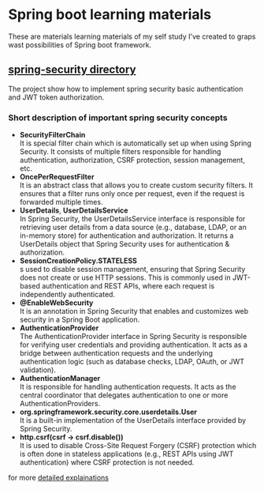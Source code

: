 # Spring boot learning materials

These are materials learning materials of my self study I've created to graps wast possibilities of Spring boot framework.

## [spring-security directory](./spring-security/)
The project show how to implement spring security basic authentication and JWT token authorization.

### Short description of important spring security concepts
- **SecurityFilterChain**<br>
  It is special filter chain which is automatically set up when using Spring Security. It consists of multiple filters responsible for handling authentication, authorization, CSRF protection, session management,   etc. 
- **OncePerRequestFilter**<br>
  It is an abstract class that allows you to create custom security filters. It ensures that a filter runs only once per request, even if the request is forwarded multiple times.
- **UserDetails**, **UserDetailsService**<br> 
  In Spring Security, the UserDetailsService interface is responsible for retrieving user details from a data source (e.g., database, LDAP, or an in-memory store) for authentication and authorization. It returns a UserDetails object that        Spring Security uses for authentication & authorization.
- **SessionCreationPolicy.STATELESS**<br> 
  s used to disable session management, ensuring that Spring Security does not create or use HTTP sessions. This is commonly used in JWT-based authentication and REST APIs, where each request is independently authenticated.
- **@EnableWebSecurity**<br> 
  It is an annotation in Spring Security that enables and customizes web security in a Spring Boot application. 
- **AuthenticationProvider**<br> 
 The AuthenticationProvider interface in Spring Security is responsible for verifying user credentials and providing authentication. It acts as a bridge between authentication requests and the underlying authentication logic (such as database checks, LDAP, OAuth, or JWT validation).
- **AuthenticationManager**<br> 
  It is responsible for handling authentication requests. It acts as the central coordinator that delegates authentication to one or more AuthenticationProviders.
- **org.springframework.security.core.userdetails.User**<br> 
  It is a built-in implementation of the UserDetails interface provided by Spring Security.
- **http.csrf(csrf -> csrf.disable())**<br>
  It is used to disable Cross-Site Request Forgery (CSRF) protection which is often done in stateless applications (e.g., REST APIs using JWT authentication) where CSRF protection is not needed.

for more [detailed explainations](./https://chatgpt.com/share/67e501ff-9160-8006-9f0d-019b632da1bb/)
